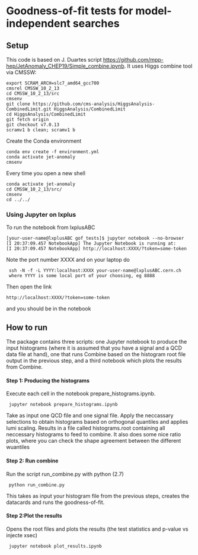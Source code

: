 # Goodness-of-fit tests for model-independent searches


## Setup
This code is based on J. Duartes script https://github.com/mpp-hep/JetAnomaly_CHEP19/Simple_combine.ipynb. It uses Higgs combine tool via CMSSW:

```
export SCRAM_ARCH=slc7_amd64_gcc700
cmsrel CMSSW_10_2_13
cd CMSSW_10_2_13/src
cmsenv
git clone https://github.com/cms-analysis/HiggsAnalysis-CombinedLimit.git HiggsAnalysis/CombinedLimit
cd HiggsAnalysis/CombinedLimit
git fetch origin
git checkout v7.0.13
scramv1 b clean; scramv1 b
```

Create the Conda environment

```
conda env create -f environment.yml
conda activate jet-anomaly
cmsenv
```

Every time you open a new shell
```
conda activate jet-anomaly
cd CMSSW_10_2_13/src/
cmsenv
cd ../../
```

### Using Jupyter on lxplus

To run the notebook from lxplusABC
```
[your-user-name@lxplusABC gof_tests]$ jupyter notebook --no-browser
[I 20:37:09.457 NotebookApp] The Jupyter Notebook is running at:
[I 20:37:09.457 NotebookApp] http://localhost:XXXX/?token=some-token
```

Note the port number XXXX and on your laptop do
```
 ssh -N -f -L YYYY:localhost:XXXX your-user-name@lxplusABC.cern.ch
 where YYYY is some local port of your choosing, eg 8888
 ```
 Then open the link
  ```
http://localhost:XXXX/?token=some-token
  ```
and you should be in the notebook

## How to run

The package contains three scripts: one Jupyter notebook to produce the input histograms (where it is assumed that you have a signal and a QCD data file at hand), one that runs Combine based on the histogram root file output in the previous step, and a third notebook which plots the results from Combine.

#### Step 1: Producing the histograms

Execute each cell in the notebook prepare_histograms.ipynb.
```
 jupyter notebook prepare_histograms.ipynb
```
Take as input one QCD file and one signal file. Apply the neccassary selections to obtain histograms based on orthogonal quantiles and applies lumi scaling. Results in a file called histograms.root containing all neccessary histograms to feed to combine. It also does some nice ratio plots, where you can check the shape agreement between the different wuantiles


#### Step 2: Run combine


Run the script run_combine.py with python (2.7)
```
 python run_combine.py
```

This takes as input your histogram file from the previous steps, creates the datacards and runs the goodness-of-fit.

#### Step 2:Plot the results

Opens the root files and plots the results (the test statistics and p-value vs injecte xsec)
```
 jupyter notebook plot_results.ipynb
```


